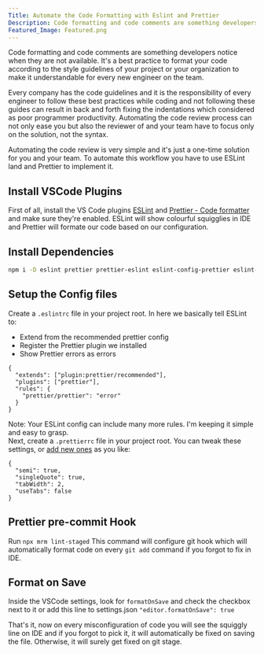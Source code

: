 ```yaml
---
Title: Automate the Code Formatting with Eslint and Prettier
Description: Code formatting and code comments are something developers notice when they are not available. It's a best practice to format your code according to the style guidelines of your project or your organization to make it understandable for every new engineer on the team. use the Prettier and Eslint to auto formate your code to the next level
Featured_Image: Featured.png
---
```


Code formatting and code comments are something developers notice when they are not available. It's a best practice to format your code according to the style guidelines of your project or your organization to make it understandable for every new engineer on the team.

Every company has the code guidelines and it is the responsibility of every engineer to follow these best practices while coding and not following these guides can result in back and forth fixing the indentations which considered as poor programmer productivity. Automating the code review process can not only ease you but also the reviewer of and your team have to focus only on the solution, not the syntax.

Automating the code review is very simple and it's just a one-time solution for you and your team. To automate this workflow you have to use ESLint land and Prettier to implement it.

## Install VSCode Plugins

First of all, install the VS Code plugins [ESLint](https://marketplace.visualstudio.com/items?itemName=dbaeumer.vscode-eslint) and [Prettier - Code formatter](https://marketplace.visualstudio.com/items?itemName=esbenp.prettier-vscode) and make sure they're enabled.
ESLint will show colourful squigglies in IDE and Prettier will formate our code based on our configuration.

## Install Dependencies

```sh
npm i -D eslint prettier prettier-eslint eslint-config-prettier eslint-plugin-prettier
```

## Setup the Config files

Create a `.eslintrc` file in your project root.
In here we basically tell ESLint to:

- Extend from the recommended prettier config
- Register the Prettier plugin we installed
- Show Prettier errors as errors

```json[.eslintrc]
{
  "extends": ["plugin:prettier/recommended"],
  "plugins": ["prettier"],
  "rules": {
    "prettier/prettier": "error"
  }
}
```

Note: Your ESLint config can include many more rules. I'm keeping it simple and easy to grasp.  
Next, create a `.prettierrc` file in your project root.
You can tweak these settings, or [add new ones](https://prettier.io/docs/en/options.html) as you like:

```json[.prettierrc]
{
  "semi": true,
  "singleQuote": true,
  "tabWidth": 2,
  "useTabs": false
}
```

## Prettier pre-commit Hook

Run `npx mrm lint-staged` This command will configure git hook which will automatically format code on every `git add` command if you forgot to fix in IDE.

## Format on Save

Inside the VSCode settings, look for `formatOnSave` and check the checkbox next to it or add this line to settings.json
`"editor.formatOnSave": true`

That's it, now on every misconfiguration of code you will see the squiggly line on IDE and if you forgot to pick it, it will automatically be fixed on saving the file. Otherwise, it will surely get fixed on git stage.
